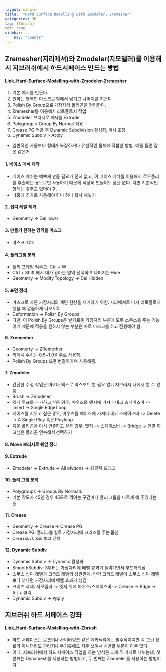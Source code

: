 ```yaml
---
layout: single
title:  "Hard Surface Modelling with Zmodeler, Zremesher"
categories: 3D
tag: [Zbrush] 
toc: true
sidebar:
    nav: "counts"
---
```

## Zremesher(지리메셔)와 Zmodeler(지모델러)를 이용해서 지브러쉬에서 하드서페이스 만드는 방법
#### [Link_Hard-Surface-Modelling-with-Zmodeler-Zremesher](https://www.youtube.com/watch?v=QsdDtBQ2zw0)

1. 기본 메시를 만든다.   
2. 원하는 영역만 마스크로 칠해서 남기고 나머지를 지운다.   
3. Polish By Group으로 가장자리 폴리곤을 정리한다.   
4. Zremesher를 이용해서 리토폴로지 작업   
5. Zmodeler 브러시로 메시를 Extrude   
6. Polygroup > Group By Normal 적용   
7. Crease PG 적용 후 Dynamic Subdivision 활성화, 메시 조정   
8. Dynamic Subdiv > Apply   

- 일반적인 사물보다 형태가 복잡하거나 유선적인 물체에 적합한 방법. 예를 들면 갑옷 같은거   

#### 1. 베이스 메쉬 제작   
- 베이스 메쉬는 예쁘게 만들 필요가 전혀 없고, 이 베이스 메쉬를 이용해서 로우폴리를 추출하는 용도로만 사용하기 때문에 적당히 만들어도 상관 없다. 다만 기본적인 형태는 갖추고 있어야 함.   
- 나중에 추가로 사용해야 하니 하나 복사 해놓기   

#### 2. 섭디 레벨 제거   
- Geometry -> Del lower   

#### 3. 만들기 원하는 영역을 마스크
- 마스크: Ctrl

#### 4. 폴리그룹 분리
- 폴리 프레임 켜주고. Ctrl + W   
- Ctrl + Shift 해서 내가 원하는 영역 선택하고 나머지는 Hide   
- Geometry -> Modify Topology -> Del Hidden   

#### 5. 표면 정리
- 마스크로 자른 가장자리의 계단 현상을 제거하기 위함. 지리메셔로 다시 리토폴로지 했을 때 깔끔하게 나오도록   
- Deformation -> Polish By Groups
- 다만, 이 Polish By Groups은 날카로운 가장자리 부분에 모두 스무스를 주는 기능이기 때문에 적용을 원하지 않는 부분은 따로 마스크를 하고 진행해야 함. 

#### 6. Zremesher
- Geomerty -> ZRemesher
- 리메셔 수치는 0.5~1.0을 주로 사용함.
- Polish By Groups 또한 번갈아가며 사용해줌.   

#### 7. Zmodeler
- 간단한 수정 작업은 마야나 맥스로 익스포트 할 필요 없이 지브러시 내에서 할 수 있음.   
- Brush -> Zmodeler   
- 엣지 루프를 추가하고 싶은 경우, 마우스를 엣지에 가져다 대고 스페이스바 -> Insert -> Single Edge Loop   
- 페이스를 지우고 싶은 경우, 마우스를 페이스에 가져다 대고 스페이스바 -> Delete -> A Single Ploy 혹은 Ployloop   
- 지운 폴리곤을 다시 연결하고 싶은 경우, 엣지 -> 스페이스바 -> Bridge -> 연결 하고싶은 폴리곤 연속해서 선택하기   

#### 8. Move 브러시로 쉐잎 정리

#### 9. Extrude
- Zmodeler -> Extrude -> All plygons -> 좌클릭 드래그   

#### 10. 폴리 그룹 분리
- Polygroups -> Groups By Normals   
- 기본 각도가 45인 경우 45도로 꺾이는 구간마다 폴리 그룹을 다르게 해 주겠다는 뜻   

#### 11. Crease
- Geometry -> Crease -> Crease PG   
- Crease PG: 폴리그룹 별로 가장자리에 크리즈를 주는 옵션   
- CreaseLvl: 2로 놓고 진행   

#### 12. Dynamic Subdiv
- Dynamic Subdiv -> Dynamic 활성화   
- SmoothSubdiv: 3부터는 가장자리에 베벨 효과가 들어가면서 부드러워짐   
- 스무스 섭디 레벨과 크리즈 레벨의 상관관계: 만약 크리즈 레벨이 스무스 섭디 레벨보다 낮다면 가장자리에 베벨 효과가 생김   
- 크리즈 삭제: 지모델러 -> 엣지 위에 마우스/스페이스바 -> Crease -> Edge -> Alt + 클릭   
- Dynamic Subdiv -> Apply 

## 지브러쉬 하드 서페이스 강좌 
#### [Link_Hard-Surface-Modelling-with-Zbrush](https://www.youtube.com/watch?v=P30ay9cJikg&t=186s)

- 하드 서페이스는 로봇이나 사이버펑크 같은 메카닉류에는 필수적이지만 꼭 그런 장르가 아니더라도 판타지나 무기류에도 자주 쓰여서 사용할 부분이 아주 많다.   
- 이때, 지브러쉬에서 하드 서페이스 작업을 하는 방식은 크게 두 가지로 나뉘는데, 첫 번째는 Dynamesh를 이용하는 방법이고, 두 번째는 Zmodeler를 사용하는 방법이다. 
